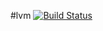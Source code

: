 #lvm [![Build Status](https://travis-ci.org/lutak-srce/lvm.svg)](https://travis-ci.org/lutak-srce/lvm)
